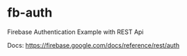 # fb-auth
 Firebase Authentication Example with REST Api

Docs: https://firebase.google.com/docs/reference/rest/auth
